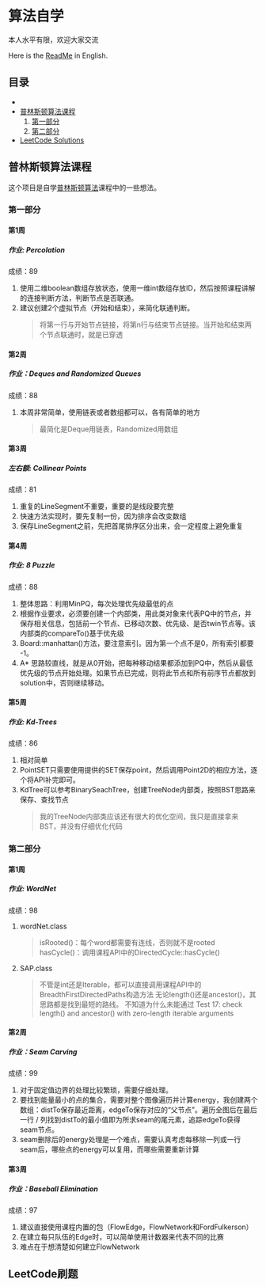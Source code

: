 # 算法自学

本人水平有限，欢迎大家交流

Here is the [ReadMe](https://github.com/yogggithub/algorithm/blob/master/README.md) in English.

## 目录
- 
- <a href="#princetonalgorithmcourse">普林斯顿算法课程</a>
  1. <a href="#parti">第一部分</a>
  2. <a href="#partii">第二部分</a>
- <a href="#leetCodesolution">LeetCode Solutions</a>

## <a id="princetonalgorithmcourse">普林斯顿算法课程</a>
这个项目是自学[普林斯顿算法](https://www.coursera.org/learn/algorithms-part1/home/welcome)课程中的一些想法。


### <a id="parti">第一部分</a>

#### 第1周

##### 作业: Percolation
成绩：89

1. 使用二维boolean数组存放状态，使用一维int数组存放ID，然后按照课程讲解的连接判断方法，判断节点是否联通。
2. 建议创建2个虚拟节点（开始和结束），来简化联通判断。
    > 将第一行与开始节点链接，将第n行与结束节点链接。当开始和结束两个节点联通时，就是已穿透

#### 第2周

##### 作业：Deques and Randomized Queues
成绩：88

1. 本周非常简单，使用链表或者数组都可以，各有简单的地方
   > 最简化是Deque用链表，Randomized用数组

#### 第3周

##### 左右额: Collinear Points
成绩：81

1. 重复的LineSegment不重要，重要的是线段要完整
2. 快速方法实现时，要先复制一份，因为排序会改变数组
3. 保存LineSegment之前，先把首尾排序区分出来，会一定程度上避免重复


#### 第4周

##### 作业: 8 Puzzle
成绩：88

1. 整体思路：利用MinPQ，每次处理优先级最低的点
2. 根据作业要求，必须要创建一个内部类，用此类对象来代表PQ中的节点，并保存相关信息，包括前一个节点、已移动次数、优先级、是否twin节点等。该内部类的compareTo()基于优先级
3. Board::manhattan()方法，要注意索引。因为第一个点不是0，所有索引都要 -1。
4. A* 思路较直线，就是从0开始，把每种移动结果都添加到PQ中，然后从最低优先级的节点开始处理。如果节点已完成，则将此节点和所有前序节点都放到solution中，否则继续移动。


#### 第5周

##### 作业: Kd-Trees
成绩：86
1. 相对简单
2. PointSET只需要使用提供的SET保存point，然后调用Point2D的相应方法，逐个将API补完即可。
3. KdTree可以参考BinarySeachTree，创建TreeNode内部类，按照BST思路来保存、查找节点
   > 我的TreeNode内部类应该还有很大的优化空间，我只是直接拿来BST，并没有仔细优化代码
   
   
### <a id="partii">第二部分</a>

#### 第1周

##### 作业: WordNet
成绩：98
1. wordNet.class
   > isRooted()：每个word都需要有连线，否则就不是rooted
   > hasCycle()：调用课程API中的DirectedCycle::hasCycle()
2. SAP.class
   > 不管是int还是Iterable，都可以直接调用课程API中的BreadthFirstDirectedPaths构造方法
   > 无论length()还是ancestor()，其思路都是找到最短的路线。
   > 不知道为什么未能通过 Test 17: check length() and ancestor() with zero-length iterable arguments

#### 第2周

##### 作业：Seam Carving
成绩：99

1. 对于固定值边界的处理比较繁琐，需要仔细处理。
1. 要找到能量最小的点的集合，需要对整个图像遍历并计算energy，我创建两个数组：distTo保存最近距离，edgeTo保存对应的“父节点”。遍历全图后在最后一行 / 列找到distTo的最小值即为所求seam的尾元素，追踪edgeTo获得seam节点。
1. seam删除后的energy处理是一个难点，需要认真考虑每移除一列或一行seam后，哪些点的energy可以复用，而哪些需要重新计算

#### 第3周

##### 作业：Baseball Elimination
成绩：97

1. 建议直接使用课程内置的包（FlowEdge，FlowNetwork和FordFulkerson）
2. 在建立每只队伍的Edge时，可以简单使用计数器来代表不同的比赛
3. 难点在于想清楚如何建立FlowNetwork


## <a id="leetCodesolution">LeetCode刷题</a>


